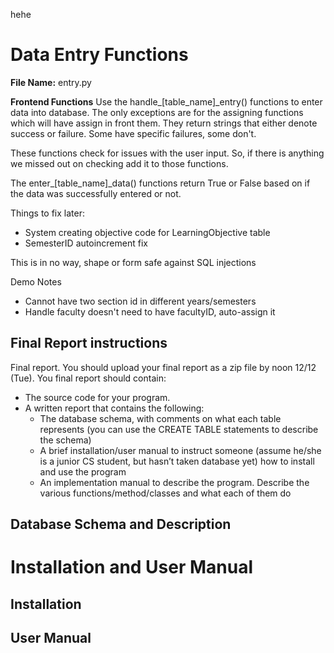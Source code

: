 hehe 

# Data Entry Functions
**File Name:**  entry.py

**Frontend Functions**
Use the handle_[table_name]_entry() functions to enter data into database. The only exceptions are for the assigning functions which will have assign in front them. They return strings that either denote success or failure. Some have specific failures, some don't.

These functions check for issues with the user input. So, if there is anything we missed out on checking add it to those functions. 


The enter_[table_name]_data() functions return True or False based on if the data was successfully entered or not. 


Things to fix later:
* System creating objective code for LearningObjective table
* SemesterID autoincrement fix 


This is in no way, shape or form safe against SQL injections 


Demo Notes

* Cannot have two section id in different years/semesters
* Handle faculty doesn't need to have facultyID, auto-assign it 


## Final Report instructions 

Final report. You should upload your final report as a zip file by noon 12/12 (Tue). You final
report should contain:
* The source code for your program.
*  A written report that contains the following:
    * The database schema, with comments on what each table represents (you can use the CREATE TABLE statements to describe the schema)
    * A brief installation/user manual to instruct someone (assume he/she is a junior CS student, but hasn’t taken database yet) how to install and use the program
    * An implementation manual to describe the program. Describe the various functions/method/classes and what each of them do




## Database Schema and Description 



# Installation and User Manual

## Installation 

## User Manual
